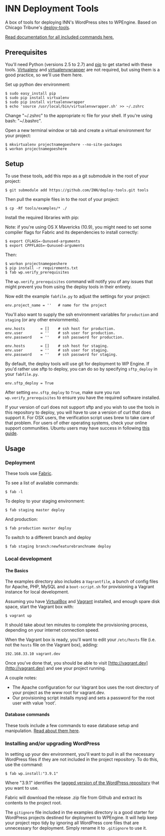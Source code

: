 # INN Deployment Tools

A box of tools for deploying INN's WordPress sites to WPEngine. Based on Chicago Tribune's [deploy-tools](https://github.com/newsapps/deploy-tools).

[Read documentation for all included commands here.](https://github.com/INN/deploy-tools/blob/master/COMMANDS.md)

## Prerequisites

You'll need Python (versions 2.5 to 2.7) and [pip](https://pip.pypa.io/en/latest/installing.html) to get started with these tools. [Virtualenv](https://virtualenv.pypa.io/en/latest/virtualenv.html) and [virtualenvwrapper](https://pypi.python.org/pypi/virtualenvwrapper/3.4) are not required, but using them is a good practice, so we'll use them here.

Set up python dev environment:

    $ sudo easy_install pip
    $ sudo pip install virtualenv
    $ sudo pip install virtualenvwrapper
    $ echo 'source /usr/local/bin/virtualenvwrapper.sh' >> ~/.zshrc

Change "~/.zshrc" to the appropriate rc file for your shell. If you're using bash: "~/.bashrc".

Open a new terminal window or tab and create a virtual environment for your project:

    $ mkvirtualenv projectnamegoeshere --no-site-packages
    $ workon projectnamegoeshere

## Setup

To use these tools, add this repo as a git submodule in the root of your project:

	$ git submodule add https://github.com/INN/deploy-tools.git tools

Then pull the example files in to the root of your project:

	$ cp -Rf tools/examples/* ./

Install the required libraries with pip:

Note: if you're using OS X Mavericks (10.9), you might need to set some compiler flags for Fabric and its dependencies to install correctly:

    $ export CFLAGS=-Qunused-arguments
    $ export CPPFLAGS=-Qunused-arguments

Then:

    $ workon projectnamegoeshere
    $ pip install -r requirements.txt
    $ fab wp.verify_prerequisites

The `wp.verify_prerequisites` command will notify you of any issues that might prevent you from using the deploy tools in their entirety.

Now edit the example `fabfile.py` to adjust the settings for your project:

    env.project_name = ''   # name for the project

You'll also want to supply the ssh environment variables for `production` and `staging` (or any other enviornments).

    env.hosts       = []    # ssh host for production.
    env.user        = ''    # ssh user for production.
    env.password    = ''    # ssh password for production.

    env.hosts       = []    # ssh host for staging.
    env.user        = ''    # ssh user for staging.
    env.password    = ''    # ssh password for staging.

By default, the deploy tools will use git for deployment to WP Engine. If you'd rather use sftp to deploy, you can do so by specifying `sftp_deploy` in your `fabfile.py`.

    env.sftp_deploy = True

After setting `env.sftp_deploy` to `True`, make sure you run `wp.verify_prerequisites` to ensure you have the required software installed.

If your version of curl does not support sftp and you wish to use the tools in this repository to deploy, you will have to use a version of curl that does support it. For OSX users, the verification script uses brew to take care of that problem. For users of other operating systems, check your online support communities. Ubuntu users may have success in following [this guide](http://zeroset.mnim.org/2013/03/14/sftp-support-for-curl-in-ubuntu-12-10-quantal-quetzal-and-later/).


## Usage

### Deployment

These tools use [Fabric](http://www.fabfile.org/).

To see a list of available commands:

    $ fab -l

To deploy to your staging environment:

    $ fab staging master deploy

And production:

    $ fab production master deploy

To switch to a different branch and deploy

    $ fab staging branch:newfeaturebranchname deploy

### Local development

#### The Basics

The examples directory also includes a `Vagrantfile`, a bunch of config files for Apache, PHP, MySQL and a `boot-script.sh` for provisioning a Vagrant instance for local development.

Assuming you have [VirtualBox](https://www.virtualbox.org/wiki/Downloads) and [Vagrant](http://www.vagrantup.com/downloads.html) installed, and enough spare disk space, start the Vagrant box with:

    $ vagrant up

It should take about ten minutes to complete the provisioning process, depending on your internet connection speed. 

When the Vagrant box is ready, you'll want to edit your `/etc/hosts` file (i.e. not the `hosts` file on the Vagrant box), adding:

    192.168.33.10 vagrant.dev

Once you've done that, you should be able to visit [http://vagrant.dev](http://vagrant.dev) and see your project running.

A couple notes:

- The Apache configuration for our Vagrant box uses the root directory of your project as the www root for vagrant.dev.
- Our provisioning script installs mysql and sets a password for the root user with value 'root'.

#### Database commands

These tools include a few commands to ease database setup and manipulation. [Read about them here](https://github.com/INN/deploy-tools/blob/master/COMMANDS.md).

### Installing and/or upgrading WordPress

In setting up your dev environment, you'll want to pull in all the necessary WordPress files if they are not included in the project repository. To do this, use the command:

    $ fab wp.install:"3.9.1"

Where "3.9.1" identifies the [tagged version of the WordPress repository](https://github.com/WordPress/WordPress/tags) that you want to use.

Fabric will download the release .zip file from Github and extract its contents to the project root.

The `gitignore` file included in the examples directory is a good starter for WordPress projects destined for deployment to WPEngine. It will help keep your project repo tidy by ignoring all WordPress core files that are unnecessary for deployment. Simply rename it to `.gitignore` to use it. 
